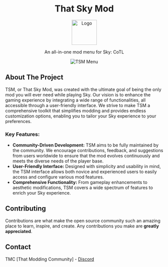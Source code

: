 <a id="readme-top"></a>

<div align="center">
  <!-- PROJECT LOGO -->
  <h1>That Sky Mod</h1>
  <a href="https://github.com/TheSR007/That_Sky_Mod">
    <img src="https://i.imgur.com/YrWC7Tz.jpeg" alt="Logo" width="80" height="80">
  </a>
  <p align="center">
    An all-in-one mod menu for Sky: CoTL
    <br />
  </p>

  <!-- SOFTWARE IMAGE -->
  <img src="https://i.imgur.com/ULCsNQT.png" alt="TSM Menu">
</div>

## About The Project

TSM, or That Sky Mod, was created with the ultimate goal of being the only mod you will ever need while playing Sky. Our vision is to enhance the gaming experience by integrating a wide range of functionalities, all accessible through a user-friendly interface. We strive to make TSM a comprehensive toolkit that simplifies modding and provides endless customization options, enabling you to tailor your Sky experience to your preferences.

### Key Features:

- **Community-Driven Development:** TSM aims to be fully maintained by the community. We encourage contributions, feedback, and suggestions from users worldwide to ensure that the mod evolves continuously and meets the diverse needs of the player base.
- **User-Friendly Interface:** Designed with simplicity and usability in mind, the TSM interface allows both novice and experienced users to easily access and configure various mod features.
- **Comprehensive Functionality:** From gameplay enhancements to aesthetic modifications, TSM covers a wide spectrum of features to enrich your Sky experience.

## Contributing

Contributions are what make the open source community such an amazing place to learn, inspire, and create. Any contributions you make are **greatly appreciated**.

## Contact

TMC [That Modding Community] - [Discord](https://discord.gg/h8sRenYG6H)
